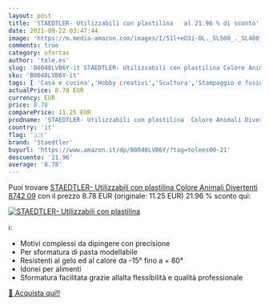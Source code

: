 ```yaml
---
layout: post
title: 'STAEDTLER- Utilizzabili con plastilina   al 21.96 % di sconto'
date: 2021-09-22 03:47:44
image: 'https://m.media-amazon.com/images/I/51l+eO3i-0L._SL500_._SL400_.jpg'
comments: true
category: ofertas
author: 'tole.es'
slug: 'B0048LVB6Y-it STAEDTLER- Utilizzabili con plastilina Colore Animali...'
sku: 'B0048LVB6Y-it'
tags: [ 'Casa e cucina','Hobby creativi','Scultura','Stampaggio e fusione','staedtler', ]
actualPrice: 8.78 EUR
currency: EUR
price: 8.78
comparePrice: 11.25 EUR
prodname: 'STAEDTLER- Utilizzabili con plastilina  Colore Animali Divertenti  8742 09'
country: 'it'
flag: '🇮🇹'
brand: 'Staedtler'
buyurl: 'https://www.amazon.it/dp/B0048LVB6Y/?tag=tolees00-21'
descuento: '21.96'
average: '8.78'
---
```


Puoi trovare [STAEDTLER- Utilizzabili con plastilina  Colore Animali Divertenti  8742 09](https://www.amazon.it/dp/B0048LVB6Y/?tag=tolees00-21) con il prezzo 8.78 EUR (originale: 11.25 EUR) 21.96 % sconto qui:

[![STAEDTLER- Utilizzabili con plastilina  ](https://m.media-amazon.com/images/I/51l+eO3i-0L._SL500_._SL400_.jpg)](https://www.amazon.it/dp/B0048LVB6Y/?tag=tolees00-21)

ℹ️:

- Motivi complessi da dipingere con precisione
- Per sformatura di pasta modellabile
- Resistenti al gelo ed al calore da -15° fino a + 80°
- Idonei per alimenti
- Sformatura facilitata grazie allalta flessibilità e qualità professionale

[🛒 Acquista qui!!](https://www.amazon.it/dp/B0048LVB6Y/?tag=tolees00-21)
